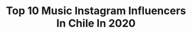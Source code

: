 ---
title: Top 10 Music Instagram Influencers In Chile In 2020
description: >-
  Find top music Instagram influencers in Chile in 2020. Most popular hashtags: #musica #musicachilena #chile.
platform: Instagram
hits: 248
text_top: Identify the most popular Instagram profiles on inBeat.
text_bottom: Our search engine has 248 Instagram influencers like this in Chile for you to contact.
profiles:
  - username: "gblumel"
    fullname: >-
      Gonzalo Blumel
    bio: >-
      Comprometido con un desarrollo integral para Chile. Talquino, Santiaguino y Futronino. #Cruzado #Músico #Lector
    location: "Chile"
    followers: 17679
    engagement: 794
    commentsToLikes: 0.764446
    id: ck55j9x3nwlb10i112ayyrk3z
    verified: true
    hashtags: "#semanadelapyme, #pymesmotordechile, #cuid, #carabineros93a"
  - username: "aldho"
    fullname: >-
      Aldo  Martinez
    bio: >-
      Amante de la música 🎶, Enemigo directo de la iniquidad !! “Las redes sociales no determinan el calibre de una persona” 📸📽📷 👇🏼👇🏼👇🏼
    location: "Chile"
    followers: 28004
    engagement: 1194
    commentsToLikes: 0.035572
    id: ck15p9qc5wsp60i19yeuz5j5l
    verified: false
    hashtags: "#una, #feliz2020, #cerveza, #encasa"
  - username: "nicoalamoj"
    fullname: >-
      𝗡𝗜𝗖𝗢𝗟𝗔́𝗦 𝗔𝗟𝗔𝗠𝗢
    bio: >-
      La música me transporta ✨ Estoy trabajando en mi próximo disco.
    location: "Chile"
    followers: 29425
    engagement: 335
    commentsToLikes: 0.088125
    id: ck5hfos5xyjmu0i11j0fuetnp
    verified: false
    hashtags: "#musicachilena, #chilegram, #portrait, #contravientoymarea"
  - username: "vinnatti"
    fullname: >-
      TINA
    bio: >-
      ‍‍ ‍‍‍ 　♌‍‍ ‍ ‍ bailo, canto, hago música✨ ‍ ‍　‍‍ ‍ #asYINGasYANG ‍ ‍ ‍ ‍📩 — wiggumv@gmail.com
    location: "Chile"
    followers: 31399
    engagement: 1257
    commentsToLikes: 0.019465
    id: ck5q54jr8rcjx0i114gnumxt9
    verified: false
    hashtags: "#mariachallenge, #blackpink, #kpop, #kpopcover"
  - username: "nickgcl_"
    fullname: >-
      Nick G
    bio: >-
      🔺 333 🔺 🔺 Productor Musical 🇨🇱 🔺 🔺 +20M Streams on Youtube and Spotify 🔺 🔺 @studiotrescl 🔺
    location: "Chile"
    followers: 16588
    engagement: 329
    commentsToLikes: 0.109588
    id: ck6uhuan4bala0j718ei3wsyr
    verified: false
    hashtags: "#333, #renunciapi"
  - username: "juanangel.oficial"
    fullname: >-
      𝐉𝐔𝐀𝐍  𝐀𝐍𝐆𝐄𝐋
    bio: >-
      🎙 Autor/Compositor - Músico🎵🇨🇱 📞 Contacto: jpibeas@gmail.com ⬇️#Ingrata ⬇️
    location: "Chile"
    followers: 133507
    engagement: 397
    commentsToLikes: 0.051558
    id: ck5c38x68ytmi0i114bhk5kn9
    verified: true
    hashtags: "#shazam, #single, #instagram, #musicachilena"
  - username: "yahismusica"
    fullname: >-
      YAHIS
    bio: >-
      Música, compositora, autora, cantante, pianista, Psicóloga, con expresiones artísticas en la pintura y escritura.
    location: "Chile"
    followers: 2545
    engagement: 984
    commentsToLikes: 0.136807
    id: ck6u73qzbjaw00j715lwu4ved
    verified: false
    hashtags: "#festivalpatagonia, #creacion, #primavera, #todosjuntos"
  - username: "chang_min_tama"
    fullname: >-
      MIN/민 우주의 소년 👽🚀🌠🌐
    bio: >-
      나와 같이 항상 미소 줄게요 🚀🌎🌟. crazy of dance/music 🎼 🙋‍♂MIRA AQUÍ NUEVO VÍDEO EN MI CANAL DE YOUTUBE💻📹🎬⏯
    location: "Chile"
    followers: 13923
    engagement: 763
    commentsToLikes: 0.029400
    id: ck5q54631raxu0i11kx0jcttd
    verified: false
    hashtags: "#dancecover, #stayathome, #wannabe, #itzy"
  - username: "djmariangil"
    fullname: >-
      Marian Gil 🤍✨
    bio: >-
      La música siempre será libertad para el alma 🎧 📲 Contact djmariangil@gmail.com
    location: "Chile"
    followers: 26889
    engagement: 550
    commentsToLikes: 0.019589
    id: ck6twjzvtsfte0j71udcs29f6
    verified: false
    hashtags: "#tbt, #youtube, #soundcloud"
  - username: "eldanidonoso"
    fullname: >-
      Daniel Andres🎙
    bio: >-
      STAFF @michocervera @oscarproduce CONTACTO info.ddonoso@gmail.com MI MUSICA AQUÍ ⬇️
    location: "Chile"
    followers: 17648
    engagement: 386
    commentsToLikes: 0.049269
    id: ck5q5qqs0u4vm0i113v9ea3qg
    verified: false
    hashtags: "#musicapagozal, #mente, #nuevosaires, #cancionesxdoquier"
---